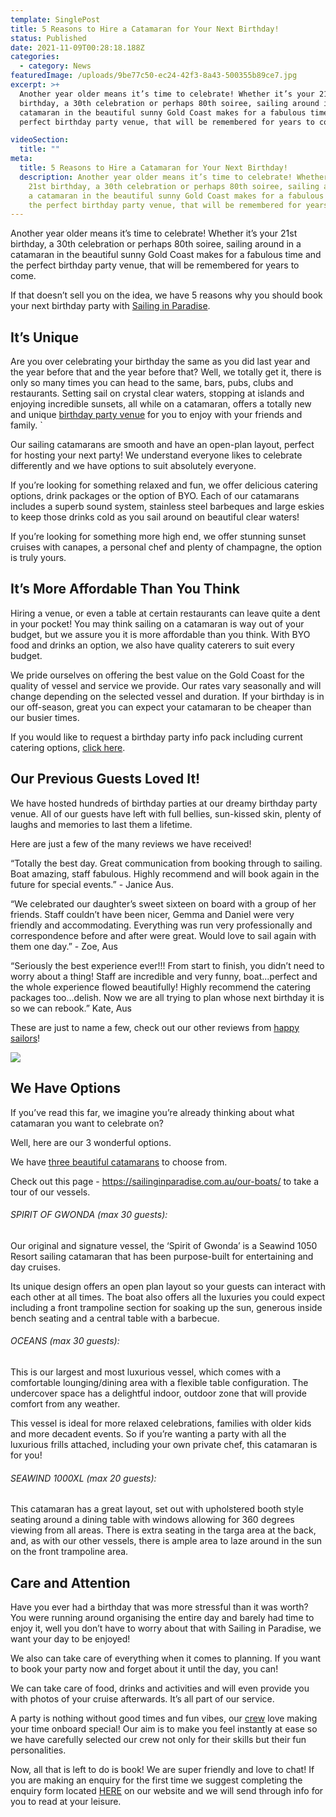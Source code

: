 ```yaml
---
template: SinglePost
title: 5 Reasons to Hire a Catamaran for Your Next Birthday!
status: Published
date: 2021-11-09T00:28:18.188Z
categories:
  - category: News
featuredImage: /uploads/9be77c50-ec24-42f3-8a43-500355b89ce7.jpg
excerpt: >+
  Another year older means it’s time to celebrate! Whether it’s your 21st
  birthday, a 30th celebration or perhaps 80th soiree, sailing around in a
  catamaran in the beautiful sunny Gold Coast makes for a fabulous time and the
  perfect birthday party venue, that will be remembered for years to come. 

videoSection:
  title: ""
meta:
  title: 5 Reasons to Hire a Catamaran for Your Next Birthday!
  description: Another year older means it’s time to celebrate! Whether it’s your
    21st birthday, a 30th celebration or perhaps 80th soiree, sailing around in
    a catamaran in the beautiful sunny Gold Coast makes for a fabulous time and
    the perfect birthday party venue, that will be remembered for years to come.
---
```

Another year older means it’s time to celebrate! Whether it’s your 21st birthday, a 30th celebration or perhaps 80th soiree, sailing around in a catamaran in the beautiful sunny Gold Coast makes for a fabulous time and the perfect birthday party venue, that will be remembered for years to come. 

If that doesn’t sell you on the idea, we have 5 reasons why you should book your next birthday party with [Sailing in Paradise](https://sailinginparadise.com.au/booking-enquiry/). 

## It’s Unique 

Are you over celebrating your birthday the same as you did last year and the year before that and the year before that? Well, we totally get it, there is only so many times you can head to the same, bars, pubs, clubs and restaurants. Setting sail on crystal clear waters, stopping at islands and enjoying incredible sunsets, all while on a catamaran, offers a totally new and unique [birthday party venue](https://sailinginparadise.com.au/boat-charter/gold-coast-birthday-parties/) for you to enjoy with your friends and family. `

Our sailing catamarans are smooth and have an open-plan layout, perfect for hosting your next party! We understand everyone likes to celebrate differently and we have options to suit absolutely everyone.

If you’re looking for something relaxed and fun, we offer delicious catering options, drink packages or the option of BYO. Each of our catamarans includes a superb sound system, stainless steel barbeques and large eskies to keep those drinks cold as you sail around on beautiful clear waters!

If you’re looking for something more high end, we offer stunning sunset cruises with canapes, a personal chef and plenty of champagne, the option is truly yours. 

## It’s More Affordable Than You Think 

Hiring a venue, or even a table at certain restaurants can leave quite a dent in your pocket! You may think sailing on a catamaran is way out of your budget, but we assure you it is more affordable than you think. With BYO food and drinks an option, we also have quality caterers to suit every budget. 

We pride ourselves on offering the best value on the Gold Coast for the quality of vessel and service we provide. Our rates vary seasonally and will change depending on the selected vessel and duration. If your birthday is in our off-season, great you can expect your catamaran to be cheaper than our busier times. 

If you would like to request a birthday party info pack including current catering options, [click here](https://sailinginparadise.com.au/booking-enquiry/).

## Our Previous Guests Loved It!

We have hosted hundreds of birthday parties at our dreamy birthday party venue. All of our guests have left with full bellies, sun-kissed skin, plenty of laughs and memories to last them a lifetime. 

Here are just a few of the many reviews we have received!

“Totally the best day. Great communication from booking through to sailing. Boat amazing, staff fabulous. Highly recommend and will book again in the future for special events.” - Janice Aus. 

“We celebrated our daughter’s sweet sixteen on board with a group of her friends. Staff couldn’t have been nicer, Gemma and Daniel were very friendly and accommodating. Everything was run very professionally and correspondence before and after were great. Would love to sail again with them one day.” - Zoe, Aus

“Seriously the best experience ever!!! From start to finish, you didn’t need to worry about a thing! Staff are incredible and very funny, boat...perfect and the whole experience flowed beautifully! Highly recommend the catering packages too...delish. Now we are all trying to plan whose next birthday it is so we can rebook.” Kate, Aus 

These are just to name a few, check out our other reviews from [happy sailors](https://sailinginparadise.com.au/happy-sailors/)! 

![](/uploads/9097820c-a573-489d-a5d5-e9b7e3e36c2a.jpg)

## We Have Options 

If you’ve read this far, we imagine you’re already thinking about what catamaran you want to celebrate on? 

Well, here are our 3 wonderful options. 

We have [three beautiful catamarans](https://sailinginparadise.com.au/our-boats/) to choose from.  

Check out this page - <https://sailinginparadise.com.au/our-boats/> to take a tour of our vessels.

###### SPIRIT OF GWONDA (max 30 guests): 

Our original and signature vessel, the ‘Spirit of Gwonda’ is a Seawind 1050 Resort sailing catamaran that has been purpose-built for entertaining and day cruises. 

Its unique design offers an open plan layout so your guests can interact with each other at all times. The boat also offers all the luxuries you could expect including a front trampoline section for soaking up the sun, generous inside bench seating and a central table with a barbecue. 

###### OCEANS (max 30 guests): 

This is our largest and most luxurious vessel, which comes with a comfortable lounging/dining area with a flexible table configuration. The undercover space has a delightful indoor, outdoor zone that will provide comfort from any weather. 

This vessel is ideal for more relaxed celebrations, families with older kids and more decadent events. So if you’re wanting a party with all the luxurious frills attached, including your own private chef, this catamaran is for you! 

###### SEAWIND 1000XL (max 20 guests): 

This catamaran has a great layout, set out with upholstered booth style seating around a dining table with windows allowing for 360 degrees viewing from all areas. There is extra seating in the targa area at the back, and, as with our other vessels, there is ample area to laze around in the sun on the front trampoline area.

## Care and Attention 

Have you ever had a birthday that was more stressful than it was worth? You were running around organising the entire day and barely had time to enjoy it, well you don’t have to worry about that with Sailing in Paradise, we want your day to be enjoyed! 

We also can take care of everything when it comes to planning. If you want to book your party now and forget about it until the day, you can! 

We can take care of food, drinks and activities and will even provide you with photos of your cruise afterwards. It’s all part of our service. 

A party is nothing without good times and fun vibes, our [crew](https://sailinginparadise.com.au/about-us/) love making your time onboard special! Our aim is to make you feel instantly at ease so we have carefully selected our crew not only for their skills but their fun personalities. 

Now, all that is left to do is book! We are super friendly and love to chat! If you are making an enquiry for the first time we suggest completing the enquiry form located [HERE](https://sailinginparadise.com.au/booking-enquiry/) on our website and we will send through info for you to read at your leisure.